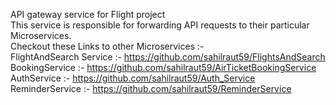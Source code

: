 API gateway service for Flight project <br />
This service is responsible for forwarding API requests to their particular Microservices. <br />
Checkout these Links to other Microservices :- <br />
FlightAndSearch Service :- https://github.com/sahilraut59/FlightsAndSearch <br />
BookingService :- https://github.com/sahilraut59/AirTicketBookingService <br />
AuthService :- https://github.com/sahilraut59/Auth_Service <br />
ReminderService :- https://github.com/sahilraut59/ReminderService <br />
